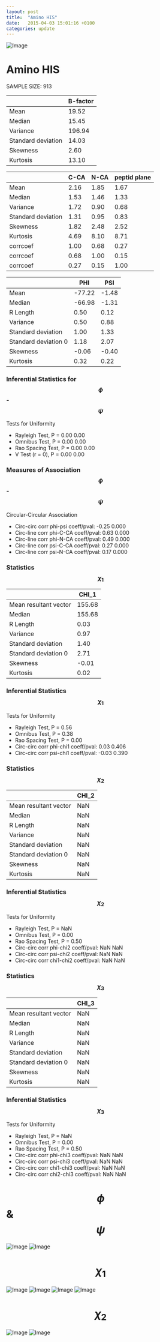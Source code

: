 ```yaml
---
layout: post
title:  "Amino HIS"
date:   2015-04-03 15:01:16 +0100
categories: update
---
```

<script src="https://cdnjs.cloudflare.com/ajax/libs/mathjax/2.7.0/MathJax.js?config=TeX-AMS-MML_HTMLorMML" type="text/javascript"></script>

![Image](../../../../images/aadensity.png)

# Amino HIS


 SAMPLE SIZE: 913
 
 
 
|     | B-factor |
| --- | --- |
| Mean | 19.52 |
| Median | 15.45 |
| Variance | 196.94 |
| Standard deviation | 14.03 |
| Skewness | 2.60 |
| Kurtosis | 13.10 |
 
 
 

|     | C-CA | N-CA | peptid plane |
| --- | --- | --- | --- |
| Mean | 2.16 | 1.85 | 1.67 |
| Median | 1.53 | 1.46 | 1.33 |
| Variance | 1.72 | 0.90 | 0.68 |
| Standard deviation | 1.31 | 0.95 | 0.83 |
| Skewness | 1.82 | 2.48 | 2.52 |
| Kurtosis | 4.69 | 8.10 | 8.71 |
| corrcoef | 1.00 | 0.68 | 0.27 |
| corrcoef | 0.68 | 1.00 | 0.15 |
| corrcoef | 0.27 | 0.15 | 1.00 |
 
 
 

|     | PHI | PSI |
| --- | --- | --- |
| Mean | -77.22 | -1.48 |
| Median | -66.98 | -1.31 |
| R Length | 0.50 | 0.12 |
| Variance | 0.50 | 0.88 |
| Standard deviation | 1.00 | 1.33 |
| Standard deviation 0 | 1.18 | 2.07 |
| Skewness | -0.06 | -0.40 |
| Kurtosis | 0.32 | 0.22 |

### Inferential Statistics for $$\phi$$-$$\psi$$ 

Tests for Uniformity

- Rayleigh Test, P = 0.00 0.00
- Omnibus Test,  P = 0.00 0.00
- Rao Spacing Test,  P = 0.00 0.00
- V Test (r = 0),  P = 0.00 0.00
### Measures of Association $$\phi$$-$$\psi$$

Circular-Circular Association
- Circ-circ corr phi-psi coeff/pval:	-0.25	 0.000
- Circ-line corr phi-C-CA coeff/pval:	0.63	 0.000
- Circ-line corr phi-N-CA coeff/pval:	0.49	 0.000
- Circ-line corr psi-C-CA coeff/pval:	0.27	 0.000
- Circ-line corr psi-N-CA coeff/pval:	0.17	 0.000
### Statistics $$\chi_1$$

|     | CHI_1 |
| --- | --- |
| Mean resultant vector | 155.68 |
| Median | 155.68 | 
| R Length | 0.03 | 
| Variance | 0.97 | 
| Standard deviation | 1.40 |
| Standard deviation 0| 2.71 |
| Skewness | -0.01 |
| Kurtosis | 0.02 |

 

### Inferential Statistics $$\chi_1$$
Tests for Uniformity

- Rayleigh Test, 	 P = 0.56
- Omnibus Test, 	 P = 0.38
- Rao Spacing Test, 	 P = 0.00
- Circ-circ corr phi-chi1 coeff/pval:	0.03	 0.406
- Circ-circ corr psi-chi1 coeff/pval:	-0.03	 0.390

 

### Statistics $$\chi_2$$

|     | CHI_2 |
| --- | --- |
| Mean resultant vector | NaN |
| Median | NaN |
| R Length | NaN |
| Variance | NaN |
| Standard deviation | NaN |
| Standard deviation 0 | NaN |
| Skewness | NaN |
| Kurtosis | NaN |


### Inferential Statistics $$\chi_2$$ 

Tests for Uniformity

- Rayleigh Test, 	 P = NaN
- Omnibus Test, 	 P = 0.00
- Rao Spacing Test, 	 P = 0.50
- Circ-circ corr phi-chi2 coeff/pval:	NaN	 NaN
- Circ-circ corr psi-chi2 coeff/pval:	NaN	 NaN
- Circ-circ corr chi1-chi2 coeff/pval:	NaN	 NaN


 

### Statistics $$\chi_3$$

|    | CHI_3 |
| --- | --- |
| Mean resultant vector | NaN |
| Median | NaN |
| R Length | NaN |
| Variance | NaN |
| Standard deviation | NaN |
| Standard deviation 0 | NaN |
| Skewness | NaN |
| Kurtosis | NaN |



### Inferential Statistics $$\chi_3$$

Tests for Uniformity

- Rayleigh Test, 	 P = NaN
- Omnibus Test, 	 P = 0.00
- Rao Spacing Test, 	 P = 0.50
- Circ-circ corr phi-chi3 coeff/pval:	NaN	 NaN
- Circ-circ corr psi-chi3 coeff/pval:	NaN	 NaN
- Circ-circ corr chi1-chi3 coeff/pval:	NaN	 NaN
- Circ-circ corr chi2-chi3 coeff/pval:	NaN	 NaN

# $$\phi$$ & $$\psi$$
![Image](../../../../images/HIS_Rama_phipsi.jpg)
![Image](../../../../images/HIS_Rama_phipsiGrad.jpg)


# $$\chi_1$$
![Image](../../../../images/HIS_Rama_phichi1.jpg)
![Image](../../../../images/HIS_Rama_Grad_psichi1.jpg)
![Image](../../../../images/HIS_Rama_psichi1.jpg)
![Image](../../../../images/HIS_Rama_Grad_phichi1.jpg)


# $$\chi_2$$
![Image](../../../../images/HIS_Rama_chi1chi2.jpg)
![Image](../../../../images/HIS_Rama_Gradchi1chi2.jpg)
